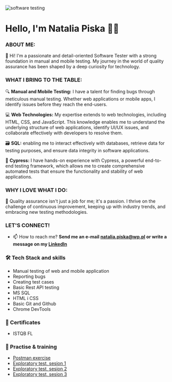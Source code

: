 ![software testing](https://www.keenesystems.com/hs-fs/hubfs/software-testing.jpg?width=900&name=software-testing.jpg)

# Hello, I'm Natalia Piska 🙋‍♀️

### ABOUT ME:
👋 Hi! I'm a passionate and detail-oriented Software Tester with a strong foundation in manual and mobile testing. My journey in the world of quality assurance has been shaped by a deep curiosity for technology.

### WHAT I BRING TO THE TABLE:
🔍 **Manual and Mobile Testing:** I have a talent for finding bugs through meticulous manual testing. Whether web applications or mobile apps, I identify issues before they reach the end-users.

💻 **Web Technologies:** My expertise extends to web technologies, including HTML, CSS, and JavaScript. This knowledge enables me to understand the underlying structure of web applications, identify UI/UX issues, and collaborate effectively with developers to resolve them.

🗃️ **SQL:** enabling me to interact effectively with databases, retrieve data for testing purposes, and ensure data integrity in software applications.

🤖 **Cypress:** I have hands-on experience with Cypress, a powerful end-to-end testing framework, which allows me to create comprehensive automated tests that ensure the functionality and stability of web applications.

### WHY I LOVE WHAT I DO:
🌟 Quality assurance isn't just a job for me; it's a passion. I thrive on the challenge of continuous improvement, keeping up with industry trends, and embracing new testing methodologies.

### LET'S CONNECT!
- 📫 How to reach me? **Send me an e-mail <natalia.piska@wp.pl> or write a message on my [LinkedIn](https://www.linkedin.com/in/natalia-piska/)**


 

### 🛠️ Tech Stack and skills
- Manual testing of web and mobile application
- Reporting bugs
- Creating test cases
- Basic Rest API testing
- MS SQL
- HTML i CSS
- Basic Git and Github
- Chrome DevTools

### 📜 Certificates
- ISTQB FL

### 💾 Practise & training
- [Postman exercise](https://github.com/nataliapiska/portfolio/blob/main/natalia_postman.txt)
- [Exploratory test, sesion 1](https://github.com/nataliapiska/portfolio/blob/main/explor%20test%20ses%201%20-%20Arkusz1.pdf)
- [Exploratory test, sesion 2](https://github.com/nataliapiska/portfolio/blob/main/explor%20test%20ses%202%20-%20Arkusz1.pdf)
- [Exploratory test, sesion 3](https://github.com/nataliapiska/portfolio/blob/main/explor%20test%20ses%203%20-%20Arkusz1.pdf)
